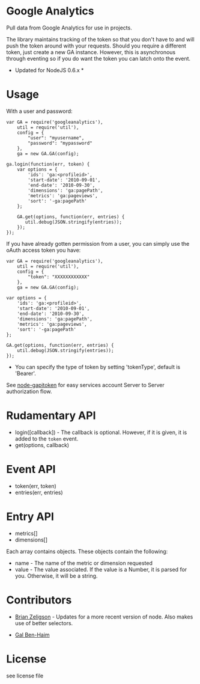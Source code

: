 Google Analytics
============

Pull data from Google Analytics for use in projects.

The library maintains tracking of the token so that you don't have to and will push the token around with your requests.
Should you require a different token, just create a new GA instance. However, this is asynchronous through eventing so if you do want the token you can latch onto the event.

* Updated for NodeJS 0.6.x *


Usage
============

With a user and password:

    var GA = require('googleanalytics'),
        util = require('util'),
        config = {
            "user": "myusername",
            "password": "mypassword"
        },
        ga = new GA.GA(config);

    ga.login(function(err, token) {
        var options = {
            'ids': 'ga:<profileid>',
            'start-date': '2010-09-01',
            'end-date': '2010-09-30',
            'dimensions': 'ga:pagePath',
            'metrics': 'ga:pageviews',
            'sort': '-ga:pagePath'
        };

        GA.get(options, function(err, entries) {
           util.debug(JSON.stringify(entries));
        });
    });

If you have already gotten permission from a user, you can simply use the oAuth access token you have:

    var GA = require('googleanalytics'),
        util = require('util'),
        config = {
            "token": "XXXXXXXXXXXX"
        },
        ga = new GA.GA(config);
    
    var options = {
        'ids': 'ga:<profileid>',
        'start-date': '2010-09-01',
        'end-date': '2010-09-30',
        'dimensions': 'ga:pagePath',
        'metrics': 'ga:pageviews',
        'sort': '-ga:pagePath'
    };

    GA.get(options, function(err, entries) {
        util.debug(JSON.stringify(entries));
    });

* You can specify the type of token by setting 'tokenType', default is 'Bearer'.

See [node-gapitoken][gapi] for easy services account Server to Server authorization flow.

Rudamentary API
============

* login([callback]) - The callback is optional. However, if it is given, it is added to the `token` event.
* get(options, callback)


Event API
============

* token(err, token)
* entries(err, entries)


Entry API
============

* metrics[]
* dimensions[]

Each array contains objects. These objects contain the following:

* name - The name of the metric or dimension requested
* value - The value associated. If the value is a Number, it is parsed for you. Otherwise, it will be a string.


Contributors
===========

* [Brian Zeligson][beezee] - Updates for a more recent version of node. Also makes use of better selectors.

* [Gal Ben-Haim][bsphere]

License
============

see license file


[beezee]:https://github.com/beezee
[bsphere]:https://github.com/bsphere

[gapi]:https://github.com/bsphere/node-gapitoken